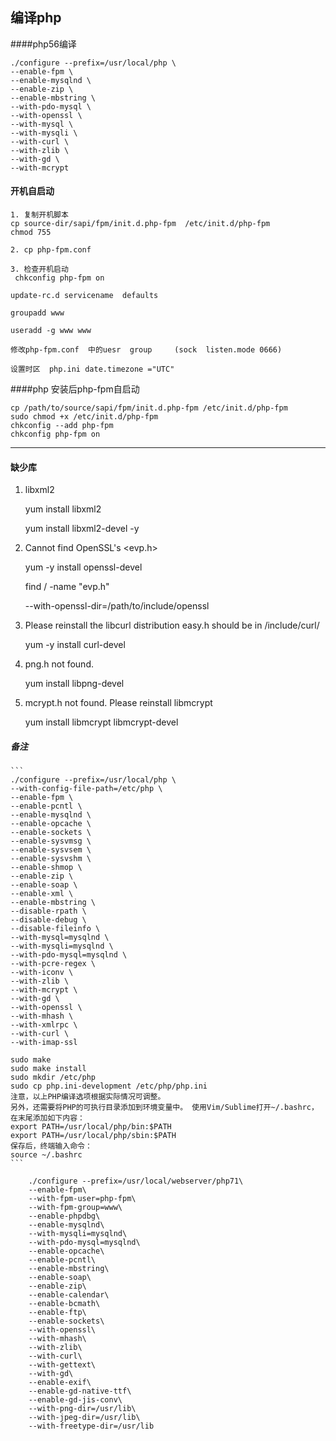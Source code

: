 ## 编译php


####php56编译

	./configure --prefix=/usr/local/php \
	--enable-fpm \
	--enable-mysqlnd \
	--enable-zip \
	--enable-mbstring \
	--with-pdo-mysql \
	--with-openssl \
	--with-mysql \
	--with-mysqli \
	--with-curl \
	--with-zlib \
	--with-gd \
	--with-mcrypt


#### 开机自启动

    1. 复制开机脚本
    cp source-dir/sapi/fpm/init.d.php-fpm  /etc/init.d/php-fpm
    chmod 755

    2. cp php-fpm.conf

    3. 检查开机启动
     chkconfig php-fpm on

    update-rc.d servicename  defaults

    groupadd www

    useradd -g www www

    修改php-fpm.conf  中的uesr  group     (sock  listen.mode 0666)

    设置时区  php.ini date.timezone ="UTC"


####php 安装后php-fpm自启动

```
cp /path/to/source/sapi/fpm/init.d.php-fpm /etc/init.d/php-fpm
sudo chmod +x /etc/init.d/php-fpm
chkconfig --add php-fpm
chkconfig php-fpm on
```
---


#### 缺少库

1. libxml2

	yum install libxml2
	
	yum install libxml2-devel -y


2. Cannot find OpenSSL's <evp.h>

	yum -y install openssl-devel
	
	find / -name "evp.h"

	--with-openssl-dir=/path/to/include/openssl


3. Please reinstall the libcurl distribution easy.h should be in /include/curl/

	yum -y install curl-devel


4. png.h not found.

	yum install libpng-devel


5. mcrypt.h not found. Please reinstall libmcrypt

	yum install libmcrypt libmcrypt-devel


##### 备注
	```
	./configure --prefix=/usr/local/php \
	--with-config-file-path=/etc/php \
	--enable-fpm \
	--enable-pcntl \
	--enable-mysqlnd \
	--enable-opcache \
	--enable-sockets \
	--enable-sysvmsg \
	--enable-sysvsem \
	--enable-sysvshm \
	--enable-shmop \
	--enable-zip \
	--enable-soap \
	--enable-xml \
	--enable-mbstring \
	--disable-rpath \
	--disable-debug \
	--disable-fileinfo \
	--with-mysql=mysqlnd \
	--with-mysqli=mysqlnd \
	--with-pdo-mysql=mysqlnd \
	--with-pcre-regex \
	--with-iconv \
	--with-zlib \
	--with-mcrypt \
	--with-gd \
	--with-openssl \
	--with-mhash \
	--with-xmlrpc \
	--with-curl \
	--with-imap-ssl

	sudo make
	sudo make install
	sudo mkdir /etc/php
	sudo cp php.ini-development /etc/php/php.ini
	注意，以上PHP编译选项根据实际情况可调整。
	另外，还需要将PHP的可执行目录添加到环境变量中。 使用Vim/Sublime打开~/.bashrc，在末尾添加如下内容：
	export PATH=/usr/local/php/bin:$PATH
	export PATH=/usr/local/php/sbin:$PATH
	保存后，终端输入命令：
	source ~/.bashrc
	```


```
	./configure --prefix=/usr/local/webserver/php71\
	--enable-fpm\
	--with-fpm-user=php-fpm\
	--with-fpm-group=www\
	--enable-phpdbg\
	--enable-mysqlnd\
	--with-mysqli=mysqlnd\
	--with-pdo-mysql=mysqlnd\
	--enable-opcache\
	--enable-pcntl\
	--enable-mbstring\
	--enable-soap\
	--enable-zip\
	--enable-calendar\
	--enable-bcmath\
	--enable-ftp\
	--enable-sockets\
	--with-openssl\
	--with-mhash\
	--with-zlib\
	--with-curl\
	--with-gettext\
	--with-gd\
	--enable-exif\
	--enable-gd-native-ttf\
	--enable-gd-jis-conv\
	--with-png-dir=/usr/lib\
	--with-jpeg-dir=/usr/lib\
	--with-freetype-dir=/usr/lib
	

```